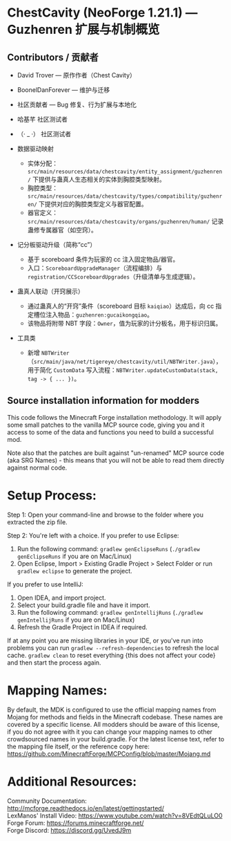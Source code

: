 
ChestCavity (NeoForge 1.21.1) — Guzhenren 扩展与机制概览
===========================================================

Contributors / 贡献者
---------------------
- David Trover — 原作作者（Chest Cavity）
- BoonelDanForever — 维护与迁移
- 社区贡献者 — Bug 修复、行为扩展与本地化
- 哈基芊 社区测试者
- （· _ ·） 社区测试者

- 数据驱动映射
  - 实体分配：`src/main/resources/data/chestcavity/entity_assignment/guzhenren/` 下提供与蛊真人生态相关的实体到胸腔类型映射。
  - 胸腔类型：`src/main/resources/data/chestcavity/types/compatibility/guzhenren/` 下提供对应的胸腔类型定义与器官配置。
  - 器官定义：`src/main/resources/data/chestcavity/organs/guzhenren/human/` 记录蛊修专属器官（如空窍）。

- 记分板驱动升级（简称“cc”）
  - 基于 scoreboard 条件为玩家的 cc 注入固定物品/器官。
  - 入口：`ScoreboardUpgradeManager`（流程编排）与 `registration/CCScoreboardUpgrades`（升级清单与生成逻辑）。

- 蛊真人联动（开窍展示）
  - 通过蛊真人的“开窍”条件（scoreboard 目标 `kaiqiao`）达成后，向 cc 指定槽位注入物品：`guzhenren:gucaikongqiao`。
  - 该物品将附带 NBT 字段：`Owner`，值为玩家的计分板名，用于标识归属。

- 工具类
  - 新增 `NBTWriter`（`src/main/java/net/tigereye/chestcavity/util/NBTWriter.java`），用于简化 `CustomData` 写入流程：`NBTWriter.updateCustomData(stack, tag -> { ... })`。


Source installation information for modders
-------------------------------------------
This code follows the Minecraft Forge installation methodology. It will apply
some small patches to the vanilla MCP source code, giving you and it access 
to some of the data and functions you need to build a successful mod.

Note also that the patches are built against "un-renamed" MCP source code (aka
SRG Names) - this means that you will not be able to read them directly against
normal code.

Setup Process:
==============================

Step 1: Open your command-line and browse to the folder where you extracted the zip file.

Step 2: You're left with a choice.
If you prefer to use Eclipse:
1. Run the following command: `gradlew genEclipseRuns` (`./gradlew genEclipseRuns` if you are on Mac/Linux)
2. Open Eclipse, Import > Existing Gradle Project > Select Folder 
   or run `gradlew eclipse` to generate the project.

If you prefer to use IntelliJ:
1. Open IDEA, and import project.
2. Select your build.gradle file and have it import.
3. Run the following command: `gradlew genIntellijRuns` (`./gradlew genIntellijRuns` if you are on Mac/Linux)
4. Refresh the Gradle Project in IDEA if required.

If at any point you are missing libraries in your IDE, or you've run into problems you can 
run `gradlew --refresh-dependencies` to refresh the local cache. `gradlew clean` to reset everything 
{this does not affect your code} and then start the process again.

Mapping Names:
=============================
By default, the MDK is configured to use the official mapping names from Mojang for methods and fields 
in the Minecraft codebase. These names are covered by a specific license. All modders should be aware of this
license, if you do not agree with it you can change your mapping names to other crowdsourced names in your 
build.gradle. For the latest license text, refer to the mapping file itself, or the reference copy here:
https://github.com/MinecraftForge/MCPConfig/blob/master/Mojang.md

Additional Resources: 
=========================
Community Documentation: http://mcforge.readthedocs.io/en/latest/gettingstarted/  
LexManos' Install Video: https://www.youtube.com/watch?v=8VEdtQLuLO0  
Forge Forum: https://forums.minecraftforge.net/  
Forge Discord: https://discord.gg/UvedJ9m  
